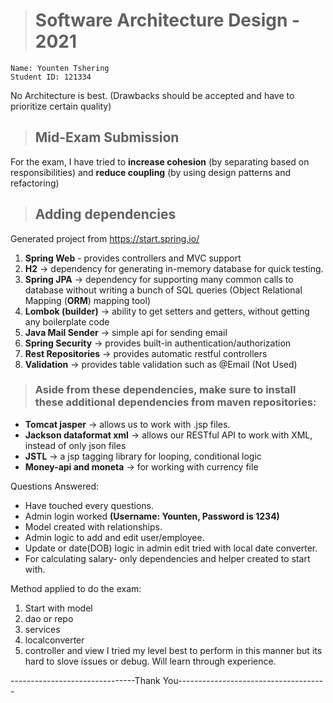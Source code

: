 ># Software Architecture Design - 2021

```
Name: Younten Tshering
Student ID: 121334
```
No Architecture is best. (Drawbacks should be accepted and have to prioritize certain quality)

>## Mid-Exam Submission 

For the exam, I have tried to **increase cohesion** (by separating based on responsibilities) and **reduce coupling** (by using design patterns and refactoring)

>## Adding dependencies
Generated project from https://start.spring.io/

1. **Spring Web** - provides controllers and MVC support
2. **H2** → dependency for generating in-memory database for quick testing.
3. **Spring JPA** → dependency for supporting many common calls to database without writing a bunch of SQL queries (Object Relational Mapping (**ORM**) mapping tool)
4. **Lombok (builder)** → ability to get setters and getters, without getting any boilerplate code
5. **Java Mail Sender** → simple api for sending email 
6. **Spring Security** → provides built-in authentication/authorization
7. **Rest Repositories** → provides automatic restful controllers
8. **Validation** → provides table validation such as @Email (Not Used)

>### Aside from these dependencies, make sure to install these additional dependencies from maven repositories:

- **Tomcat jasper** → allows us to work with .jsp files.
- **Jackson dataformat xml** → allows our RESTful API to work with XML, instead of only json files
- **JSTL** → a jsp tagging library for looping, conditional logic
- **Money-api and moneta** → for working with currency file


Questions Answered: 
- Have touched every questions.
- Admin login worked **(Username: Younten, Password is 1234)** 
- Model created with relationships.
- Admin logic to add and edit user/employee.
- Update or date(DOB) logic in admin edit tried with local date converter.
- For calculating salary- only dependencies and helper created to start with.

Method applied to do the exam:
1. Start with model
2. dao or repo
3. services 
4. localconverter 
5. controller and view
I tried my level best to perform in this manner but its hard to slove issues or debug. Will learn  through experience.

-------------------------------Thank You-------------------------------------